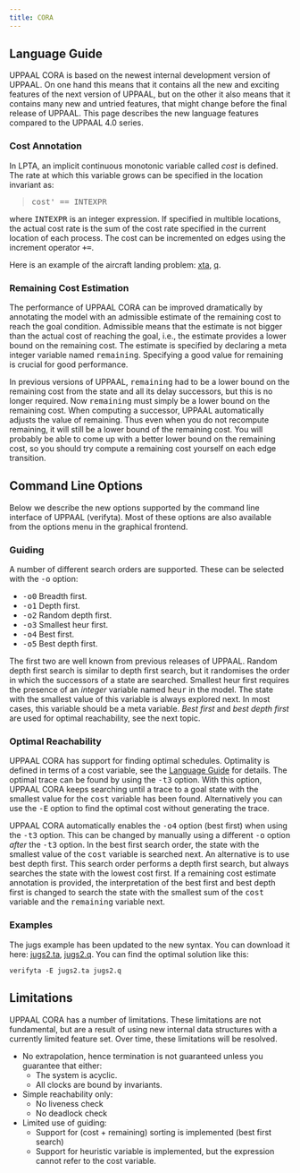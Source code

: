 ```yaml
---
title: CORA
---
```


## Language Guide

UPPAAL CORA is based on the newest internal development version of UPPAAL. On one hand this means that it contains all the new and exciting features of the next version of UPPAAL, but on the other it also means that it contains many new and untried features, that might change before the final release of UPPAAL. This page describes the new language features compared to the UPPAAL 4.0 series.

### Cost Annotation

In LPTA, an implicit continuous monotonic variable called _cost_ is defined. The rate at which this variable grows can be specified in the location invariant as:

> <tt>cost' == INTEXPR</tt>

where <tt>INTEXPR</tt> is an integer expression. If specified in multible locations, the actual cost rate is the sum of the cost rate specified in the current location of each process. The cost can be incremented on edges using the increment operator <tt>+=</tt>.

Here is an example of the aircraft landing problem: [xta](airland1R2.xta), [q](airland1R2.q).

### Remaining Cost Estimation

The performance of UPPAAL CORA can be improved dramatically by annotating the model with an admissible estimate of the remaining cost to reach the goal condition. Admissible means that the estimate is not bigger than the actual cost of reaching the goal, i.e., the estimate provides a lower bound on the remaining cost. The estimate is specified by declaring a meta integer variable named <tt>remaining</tt>. Specifying a good value for remaining is crucial for good performance.

In previous versions of UPPAAL, <tt>remaining</tt> had to be a lower bound on the remaining cost from the state and all its delay successors, but this is no longer required. Now <tt>remaining</tt> must simply be a lower bound on the remaining cost. When computing a successor, UPPAAL automatically adjusts the value of remaining. Thus even when you do not recompute remaining, it will still be a lower bound of the remaining cost. You will probably be able to come up with a better lower bound on the remaining cost, so you should try compute a remaining cost yourself on each edge transition.


## Command Line Options

Below we describe the new options supported by the command line interface of UPPAAL (verifyta). Most of these options are also available from the options menu in the graphical frontend.

### Guiding

A number of different search orders are supported. These can be selected with the <tt>-o</tt> option:

*   <tt>-o0</tt> Breadth first.
*   <tt>-o1</tt> Depth first.
*   <tt>-o2</tt> Random depth first.
*   <tt>-o3</tt> Smallest heur first.
*   <tt>-o4</tt> Best first.
*   <tt>-o5</tt> Best depth first.

The first two are well known from previous releases of UPPAAL. Random depth first search is similar to depth first search, but it randomises the order in which the successors of a state are searched. Smallest heur first requires the presence of an _integer_ variable named <tt>heur</tt> in the model. The state with the smallest value of this variable is always explored next. In most cases, this variable should be a meta variable. _Best first_ and _best depth first_ are used for optimal reachability, see the next topic.

### Optimal Reachability

UPPAAL CORA has support for finding optimal schedules. Optimality is defined in terms of a cost variable, see the [Language Guide](language.html#upta) for details. The optimal trace can be found by using the <tt>-t3</tt> option. With this option, UPPAAL CORA keeps searching until a trace to a goal state with the smallest value for the <tt>cost</tt> variable has been found. Alternatively you can use the <tt>-E</tt> option to find the optimal cost without generating the trace.

UPPAAL CORA automatically enables the <tt>-o4</tt> option (best first) when using the <tt>-t3</tt> option. This can be changed by manually using a different <tt>-o</tt> option _after_ the <tt>-t3</tt> option. In the best first search order, the state with the smallest value of the <tt>cost</tt> variable is searched next. An alternative is to use best depth first. This search order performs a depth first search, but always searches the state with the lowest cost first. If a remaining cost estimate annotation is provided, the interpretation of the best first and best depth first is changed to search the state with the smallest sum of the <tt>cost</tt> variable and the <tt>remaining</tt> variable next.

### Examples

The jugs example has been updated to the new syntax. You can download it here: [jugs2.ta](jugs2.ta), [jugs2.q](jugs2.q). You can find the optimal solution like this:

`verifyta -E jugs2.ta jugs2.q`


## Limitations
UPPAAL CORA has a number of limitations. These limitations are not fundamental, but are a result of using new internal data structures with a currently limited feature set. Over time, these limitations will be resolved.

  * No extrapolation, hence termination is not guaranteed unless you guarantee that either:
    * The system is acyclic.
    * All clocks are bound by invariants.
  * Simple reachability only:
    * No liveness check
    * No deadlock check
  * Limited use of guiding:
    * Support for (cost + remaining) sorting is implemented (best first search)
    * Support for heuristic variable is implemented, but the expression cannot refer to the cost variable.